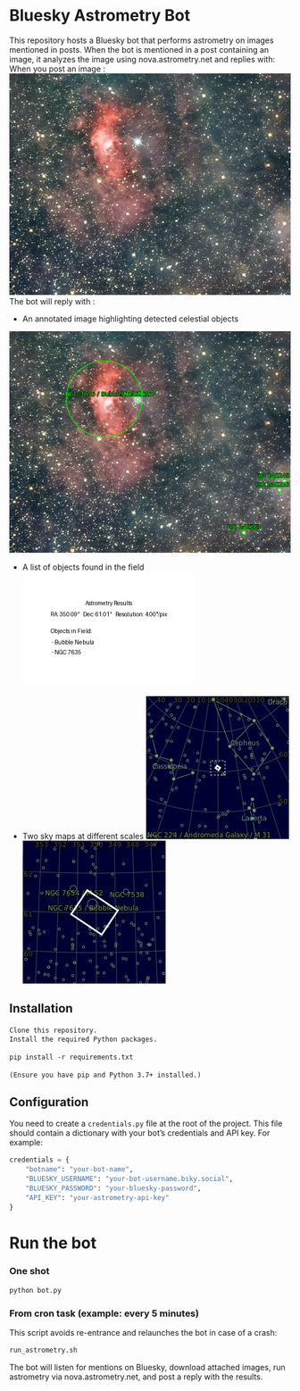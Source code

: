 # Bluesky Astrometry Bot 

This repository hosts a Bluesky bot that performs astrometry on images mentioned in posts. When the bot is mentioned in a post containing an image, it analyzes the image using nova.astrometry.net and replies with:
When you post an image :
![test image Bubble Nebula](https://github.com/KatAstro-F/bluesky_astrometry_bot/blob/main/ressources/test-image.jpg)
The bot will reply with :
* An annotated image highlighting detected celestial objects
    
![Annotated image](https://github.com/KatAstro-F/bluesky_astrometry_bot/blob/main/ressources/12213519_annotated_full.png)

* A list of objects found in the field
![objects in field image](https://github.com/KatAstro-F/bluesky_astrometry_bot/blob/main/ressources/objects.jpg)

* Two sky maps at different scales
![Sky map 1](https://github.com/KatAstro-F/bluesky_astrometry_bot/blob/main/ressources/9532908_annotated_zoom1.jpg)
![Sky map 2](https://github.com/KatAstro-F/bluesky_astrometry_bot/blob/main/ressources/9532908_annotated_zoom2.jpg)

## Installation

    Clone this repository.
    Install the required Python packages. 

    pip install -r requirements.txt

    (Ensure you have pip and Python 3.7+ installed.)

## Configuration

You need to create a `credentials.py` file at the root of the project. This file should contain a dictionary with your bot’s credentials and API key. For example:

```python
credentials = {
    "botname": "your-bot-name",
    "BLUESKY_USERNAME": "your-bot-username.bsky.social",
    "BLUESKY_PASSWORD": "your-bluesky-password",
    "API_KEY": "your-astrometry-api-key"
}
```

# Run the bot

### One shot
```bash
python bot.py
```

### From cron task (example: every 5 minutes)
This script avoids re-entrance and relaunches the bot in case of a crash:
```bash
run_astrometry.sh
```

The bot will listen for mentions on Bluesky, download attached images, run astrometry via nova.astrometry.net, and post a reply with the results.


